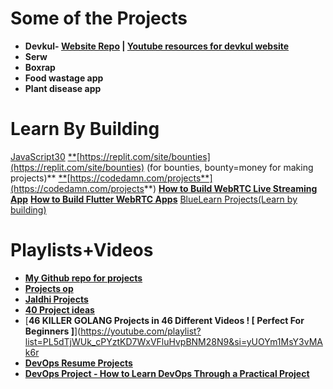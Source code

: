 # **Some of the Projects**

- **Devkul- [Website Repo](https://github.com/Devkul-Website/Devkul-Community-Website) | [Youtube resources for devkul website](https://youtube.com/playlist?list=PL9AedAKNmDw0w-QtQjuot06qUbBDxA8em&si=hjIE3pC-InGhpbqt)**
- **Serw**
- **Boxrap**
- **Food wastage app**
- **Plant disease app**

# **Learn By Building**

[JavaScript30](https://www.youtube.com/playlist?list=PLu8EoSxDXHP6CGK4YVJhL_VWetA865GOH)
[**](https://replit.com/site/bounties)[https://replit.com/site/bounties](https://replit.com/site/bounties) (for bounties, bounty=money for making projects)**
[**](https://codedamn.com/projects)[https://codedamn.com/projects**](https://codedamn.com/projects**)
[**How to Build WebRTC Live Streaming App**](https://www.zegocloud.com/blog/webrtc-live-streaming?utm_source=youtube&utm_medium=influencer&utm_campaign=2305-piyush-links-ljp)
[**How to Build Flutter WebRTC Apps**](https://www.zegocloud.com/blog/flutter-webrtc?utm_source=youtube&utm_medium=influencer&utm_campaign=2305-piyush-links-ljp)
[BlueLearn Projects(Learn by building)](https://www.bluelearn.in/projects/explore)
# **Playlists+Videos**
- [**My Github repo for projects**](https://github.com/stars/rover07/lists/projects)
- [**Projects op**](https://youtube.com/playlist?list=PL9AedAKNmDw0ZRShUbktrcB2fpxpRItCB&si=uzrkE7cO_QiQUSox)
- [**Jaldhi Projects**](https://youtube.com/playlist?list=PL9AedAKNmDw13eqKzoTckHpFVqtsIS46J&si=bRsHcSUV2WkikP9D)
- [**40 Project ideas**](https://whimsical.com/40-project-ideas-XE1xaaXUfMjX6Hff63Xcp1)
- [**46 KILLER GOLANG Projects in 46 Different Videos ! [ Perfect For Beginners ]**](https://youtube.com/playlist?list=PL5dTjWUk_cPYztKD7WxVFluHvpBNM28N9&si=yUOYm1MsY3vMAk6r
-  [**DevOps Resume Projects**](https://youtu.be/pO-8y_f8YMQ?si=CHRj4Dd5M7zehO1G)
- [**DevOps Project - How to Learn DevOps Through a Practical Project**](https://youtu.be/oif22pmFMuI?si=xs57csqrJfpH0-_P)

